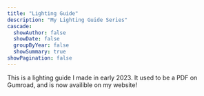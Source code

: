 ```yaml
---
title: "Lighting Guide"
description: "My Lighting Guide Series"
cascade:
  showAuthor: false
  showDate: false
  groupByYear: false
  showSummary: true
showPagination: false
---
```

This is a lighting guide I made in early 2023. It used to be a PDF on Gumroad, and is now availible on my website!
